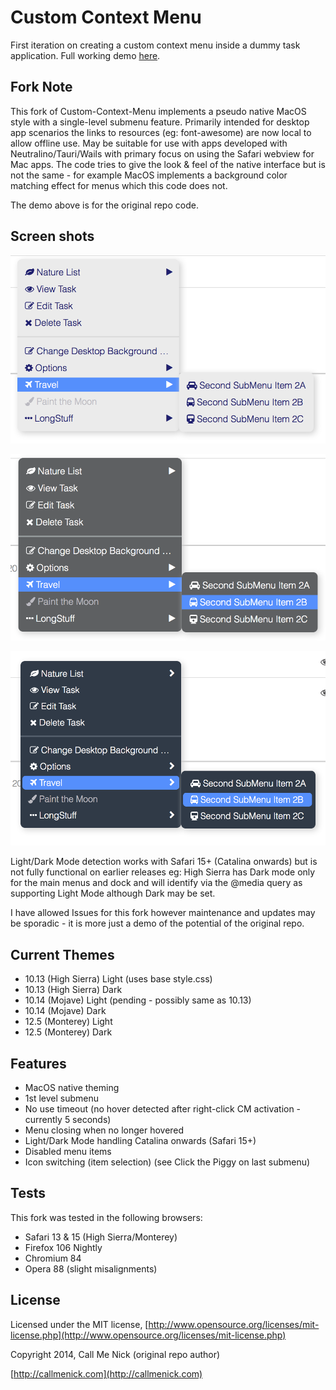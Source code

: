 # Custom Context Menu

First iteration on creating a custom context menu inside a dummy task application. Full working demo [here](http://codepen.io/callmenick/pen/xbaWdB).


## Fork Note

This fork of Custom-Context-Menu implements a pseudo native MacOS style with a single-level submenu feature.
Primarily intended for desktop app scenarios the links to resources (eg: font-awesome) are now local to allow offline use.
May be suitable for use with apps developed with Neutralino/Tauri/Wails with primary focus on using the Safari webview for Mac apps.
The code tries to give the look & feel of the native interface but is not the same - for example MacOS implements a background color matching effect for menus which this code does not.

The demo above is for the original repo code.

## Screen shots

![Visualization](/screenshots/cm-1013-light.png?raw=true)

![Visualization](/screenshots/cm-1013-dark.png?raw=true)

![Visualization](/screenshots/cm-125-dark.png?raw=true)

Light/Dark Mode detection works with Safari 15+ (Catalina onwards) but is not fully functional on earlier releases eg: High Sierra has Dark mode only for the main menus and dock and will identify via the @media query as supporting Light Mode although Dark may be set.

I have allowed Issues for this fork however maintenance and updates may be sporadic - it is more just a demo of the potential of the original repo.


## Current Themes

* 10.13 (High Sierra) Light (uses base style.css)
* 10.13 (High Sierra) Dark
* 10.14 (Mojave) Light (pending - possibly same as 10.13)
* 10.14 (Mojave) Dark
* 12.5 (Monterey) Light
* 12.5 (Monterey) Dark


## Features

* MacOS native theming
* 1st level submenu
* No use timeout (no hover detected after right-click CM activation - currently 5 seconds)
* Menu closing when no longer hovered
* Light/Dark Mode handling Catalina onwards (Safari 15+)
* Disabled menu items
* Icon switching (item selection) (see Click the Piggy on last submenu)

## Tests

This fork was tested in the following browsers:

* Safari 13 & 15 (High Sierra/Monterey)
* Firefox 106 Nightly
* Chromium 84
* Opera 88 (slight misalignments)


## License

Licensed under the MIT license, [http://www.opensource.org/licenses/mit-license.php](http://www.opensource.org/licenses/mit-license.php)

Copyright 2014, Call Me Nick  (original repo author)

[http://callmenick.com](http://callmenick.com)